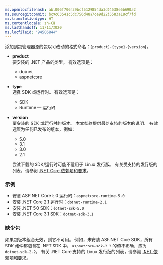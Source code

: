 ```yaml
---
ms.openlocfilehash: ab1006f706439bcf5129854da3d14538e5b690a2
ms.sourcegitcommit: bc9c63541c3dc756d48a7ce9d22b5583a18cf7fd
ms.translationtype: HT
ms.contentlocale: zh-CN
ms.lasthandoff: 11/11/2020
ms.locfileid: "94506844"
---
```


添加到包管理器源的包以可改动的格式命名：`{product}-{type}-{version}`。

- **product**\
要安装的 .NET 产品的类型。 有效选项是：

  - dotnet
  - aspnetcore

- **type**\
选择 SDK 或运行时。 有效选项是：

  - SDK
  - Runtime — 运行时

- **version**\
要安装的 SDK 或运行时的版本。 本文始终提供最新支持的版本的说明。 有效选项为任何已发布的版本，例如：

  - 5.0
  - 3.1
  - 3.0
  - 2.1

  尝试下载的 SDK/运行时可能不适用于 Linux 发行版。 有关受支持的发行版的列表，请参阅 [.NET Core 依赖项和要求](../linux.md)。

### <a name="examples"></a>示例

- 安装 ASP.NET Core 5.0 运行时：`aspnetcore-runtime-5.0`
- 安装 .NET Core 2.1 运行时：`dotnet-runtime-2.1`
- 安装 .NET 5.0 SDK：`dotnet-sdk-5.0`
- 安装 .NET Core 3.1 SDK：`dotnet-sdk-3.1`

### <a name="package-missing"></a>缺少包

如果包版本组合无效，则它不可用。 例如，未安装 ASP.NET Core SDK，所有 SDK 组件都包含在 .NET SDK 中。 `aspnetcore-sdk-2.2` 的值不正确，应为 `dotnet-sdk-2.2`。 有关 .NET Core 支持的 Linux 发行版的列表，请参阅 [.NET 依赖项和要求](../linux.md)。
